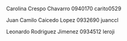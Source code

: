 Carolina Crespo Chavarro 0940170 carito0529

Juan Camilo Caicedo Lopez 0932690 juanccl

Leonardo Rodriguez Jimenez 0934512 leroji

